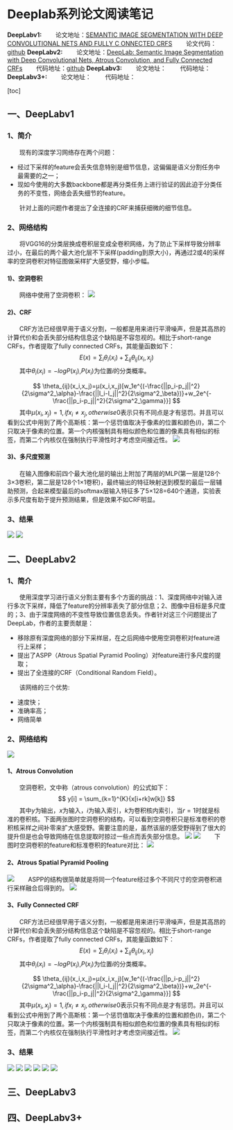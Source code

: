 # Deeplab系列论文阅读笔记
**DeepLabv1:**
&emsp;&emsp;论文地址：[SEMANTIC IMAGE SEGMENTATION WITH DEEP CONVOLUTIONAL NETS AND FULLY C ONNECTED CRFS](https://arxiv.org/pdf/1412.7062v3.pdf)
&emsp;&emsp;论文代码：[github](https://github.com/TheLegendAli/DeepLab-Context)
**DeepLabv2:**
&emsp;&emsp;论文地址：[DeepLab: Semantic Image Segmentation with Deep Convolutional Nets, Atrous Convolution, and Fully Connected CRFs](https://arxiv.org/pdf/1606.00915.pdf)
&emsp;&emsp;代码地址：[github](https://github.com/DrSleep/tensorflow-deeplab-resnet)
**DeepLabv3:**
&emsp;&emsp;论文地址：
&emsp;&emsp;代码地址：
**DeepLabv3+:**
&emsp;&emsp;论文地址：
&emsp;&emsp;代码地址：

[toc]
## 一、DeepLabv1
### 1、简介
&emsp;&emsp;现有的深度学习网络存在两个问题：
- 经过下采样的feature会丢失信息特别是细节信息，这偏偏是语义分割任务中最需要的之一；
- 现如今使用的大多数backbone都是再分类任务上进行验证的因此迫于分类任务的不变性，网络会丢失细节的feature。

&emsp;&emsp;针对上面的问题作者提出了全连接的CRF来捕获细微的细节信息。

### 2、网络结构
&emsp;&emsp;将VGG16的分类层换成卷积层变成全卷积网络，为了防止下采样导致分辨率过小，在最后的两个最大池化层不下采样(padding到原大小)，再通过2或4的采样率的空洞卷积对特征图做采样扩大感受野，缩小步幅。

#### 1)、空洞卷积
&emsp;&emsp;网络中使用了空洞卷积：
![](imgs/dilated_con_1.png)

#### 2)、CRF
&emsp;&emsp;CRF方法已经很早用于语义分割，一般都是用来进行平滑噪声，但是其高昂的计算代价和会丢失部分结构信息这个缺陷是不容忽视的。相比于short-range CRFs，作者提取了fully connected CRFs，其能量函数如下：
$$
E(x)=\sum_{i}{\theta_i(x_i)}+\sum_{ij}{\theta_{ij}(x_i,x_j)}
$$
&emsp;&emsp;其中$\theta_{i}(x_i)=-logP(x_i)$,$P(x_i)$为位置$i$的分类概率。

$$
\theta_{ij}(x_i,x_j)=μ(x_i,x_j)[w_1e^{(-\frac{||p_i-p_j||^2}{2\sigma^2_\alpha}-\frac{||I_i-I_j||^2}{2\sigma^2_\beta})}+w_2e^{-\frac{||p_i-p_j||^2}{2\sigma^2_\gamma}}]
$$
&emsp;&emsp;其中$\mu(x_i,x_j)=1,ifx_i\neq x_j, otherwise 0$表示只有不同点是才有惩罚。并且可以看到公式中用到了两个高斯核：第一个惩罚值取决于像素的位置和颜色($I$)，第二个只取决于像素的位置。第一个内核强制具有相似颜色和位置的像素具有相似的标签，而第二个内核仅在强制执行平滑性时才考虑空间接近性。
![](imgs/crf.png)

#### 3)、多尺度预测
&emsp;&emsp;在输入图像和前四个最大池化层的输出上附加了两层的MLP(第一层是128个3×3卷积，第二层是128个1×1卷积)，最终输出的特征映射送到模型的最后一层辅助预测，合起来模型最后的softmax层输入特征多了5×128=640个通道，实验表示多尺度有助于提升预测结果，但是效果不如CRF明显。

### 3、结果
![](imgs/v1_res.png)
![](imgs/v1_res_img.png)

## 二、DeepLabv2
### 1、简介
&emsp;&emsp;使用深度学习进行语义分割主要有多个方面的挑战：1、深度网络中对输入进行多次下采样，降低了feature的分辨率丢失了部分信息；2、图像中目标是多尺度的；3、由于深度网络的不变性导致位置信息丢失。作者针对这三个问题提出了DeepLab，作者的主要贡献是：
- 移除原有深度网络的部分下采样层，在之后网络中使用空洞卷积对feature进行上采样；
- 提出了ASPP（Atrous Spatial Pyramid Pooling）对feature进行多尺度的提取；
- 提出了全连接的CRF（Conditional Random Field）。

&emsp;&emsp;该网络的三个优势:
- 速度快；
- 准确率高；
- 网络简单


### 2、网络结构
![](imgs/deeplab.png)
#### 1、Atrous Convolution
&emsp;&emsp;空洞卷积，文中称（atrous convolution）的公式如下：
$$
y[i] = \sum_{k=1}^{K}{x[i+rk]w[k]}
$$
&emsp;&emsp;其中$y$为输出，$x$为输入，$i$为输入索引，$k$为卷积核内索引，当$r=1$时就是标准的卷积核。下面两张图时空洞卷积的结构，可以看到空洞卷积只是标准卷积的卷积核采样之间补零来扩大感受野。需要注意的是，虽然该层的感受野得到了很大的提升但是也会导致网络在信息提取时掠过一些点而丢失部分信息。
![](imgs/atrous_con.png)
![](imgs/dilated_con.png)
&emsp;&emsp;下图时空洞卷积的feature和标准卷积的feature对比：
![](imgs/atrous_com.png)

#### 2、Atrous Spatial Pyramid Pooling
![](imgs/ASPP.png)
&emsp;&emsp;ASPP的结构很简单就是将同一个feature经过多个不同尺寸的空洞卷积进行采样融合后得到的。
![](imgs/aspp_deep.png)

#### 3、Fully Connected CRF
&emsp;&emsp;CRF方法已经很早用于语义分割，一般都是用来进行平滑噪声，但是其高昂的计算代价和会丢失部分结构信息这个缺陷是不容忽视的。相比于short-range CRFs，作者提取了fully connected CRFs，其能量函数如下：
$$
E(x)=\sum_{i}{\theta_i(x_i)}+\sum_{ij}{\theta_{ij}(x_i,x_j)}
$$
&emsp;&emsp;其中$\theta_{i}(x_i)=-logP(x_i)$,$P(x_i)$为位置$i$的分类概率。

$$
\theta_{ij}(x_i,x_j)=μ(x_i,x_j)[w_1e^{(-\frac{||p_i-p_j||^2}{2\sigma^2_\alpha}-\frac{||I_i-I_j||^2}{2\sigma^2_\beta})}+w_2e^{-\frac{||p_i-p_j||^2}{2\sigma^2_\gamma}}]
$$
&emsp;&emsp;其中$\mu(x_i,x_j)=1,ifx_i\neq x_j, otherwise 0$表示只有不同点是才有惩罚。并且可以看到公式中用到了两个高斯核：第一个惩罚值取决于像素的位置和颜色($I$)，第二个只取决于像素的位置。第一个内核强制具有相似颜色和位置的像素具有相似的标签，而第二个内核仅在强制执行平滑性时才考虑空间接近性。
![](imgs/crf.png)

### 3、结果
![](imgs/net_com.png)
![](imgs/res_com.png)
![](imgs/res_aspp.png)
![](imgs/img.png)
![](imgs/cfg_img.png)
![](imgs/aspp_img.png)
## 三、DeepLabv3

## 四、DeepLabv3+